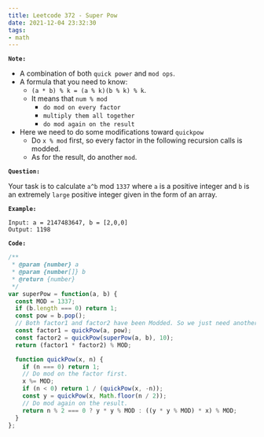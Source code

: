 ```yaml
---
title: Leetcode 372 - Super Pow
date: 2021-12-04 23:32:30
tags:
- math
---
```

**`Note:`**
- A combination of both `quick power` and `mod ops`.
- A formula that you need to know:
  - `(a * b) % k = (a % k)(b % k) % k`.
  - It means that `num % mod`
    - `do mod on every factor`
    - `multiply them all together`
    - `do mod again on the result`
- Here we need to do some modifications toward `quickpow`
  - Do `x % mod` first, so every factor in the following recursion calls is modded.
  - As for the result, do another `mod`.

**`Question:`**

Your task is to calculate `a^b` mod `1337` where `a` is a positive integer and `b` is an extremely `large` positive integer given in the form of an array.

**`Example:`**
```
Input: a = 2147483647, b = [2,0,0]
Output: 1198
```

**`Code:`**
```javascript
/**
 * @param {number} a
 * @param {number[]} b
 * @return {number}
 */
var superPow = function(a, b) {
  const MOD = 1337;
  if (b.length === 0) return 1;
  const pow = b.pop();
  // Both factor1 and factor2 have been Modded. So we just need another MOD for the result.
  const factor1 = quickPow(a, pow);
  const factor2 = quickPow(superPow(a, b), 10);
  return (factor1 * factor2) % MOD;

  function quickPow(x, n) {
    if (n === 0) return 1;
    // Do mod on the factor first.
    x %= MOD;
    if (n < 0) return 1 / (quickPow(x, -n));
    const y = quickPow(x, Math.floor(n / 2));
    // Do mod again on the result.
    return n % 2 === 0 ? y * y % MOD : ((y * y % MOD) * x) % MOD;
  }
};
```